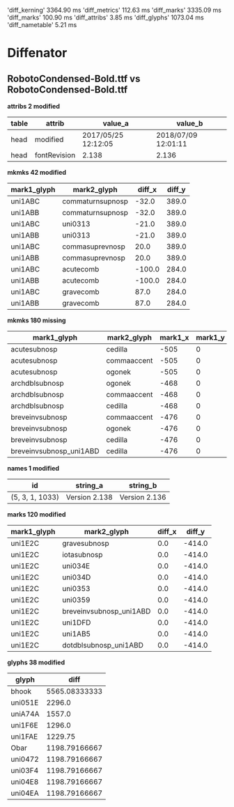 'diff_kerning'  3364.90 ms
'diff_metrics'  112.63 ms
'diff_marks'  3335.09 ms
'diff_marks'  100.90 ms
'diff_attribs'  3.85 ms
'diff_glyphs'  1073.04 ms
'diff_nametable'  5.21 ms
# Diffenator
## RobotoCondensed-Bold.ttf vs RobotoCondensed-Bold.ttf

**attribs 2 modified**


table | attrib | value_a | value_b
--- | --- | --- | --- | 
head | modified | 2017/05/25 12:12:05 | 2018/07/09 12:01:11
head | fontRevision | 2.138 | 2.136

**mkmks 42 modified**


mark1_glyph | mark2_glyph | diff_x | diff_y
--- | --- | --- | --- | 
uni1ABC | commaturnsupnosp | -32.0 | 389.0
uni1ABB | commaturnsupnosp | -32.0 | 389.0
uni1ABC | uni0313 | -21.0 | 389.0
uni1ABB | uni0313 | -21.0 | 389.0
uni1ABC | commasuprevnosp | 20.0 | 389.0
uni1ABB | commasuprevnosp | 20.0 | 389.0
uni1ABC | acutecomb | -100.0 | 284.0
uni1ABB | acutecomb | -100.0 | 284.0
uni1ABC | gravecomb | 87.0 | 284.0
uni1ABB | gravecomb | 87.0 | 284.0

**mkmks 180 missing**


mark1_glyph | mark2_glyph | mark1_x | mark1_y | mark2_x | mark2_y
--- | --- | --- | --- | --- | --- | 
acutesubnosp | cedilla | -505 | 0 | 226 | -464
acutesubnosp | commaaccent | -505 | 0 | 213 | -149
acutesubnosp | ogonek | -505 | 0 | 284 | -422
archdblsubnosp | ogonek | -468 | 0 | 284 | -422
archdblsubnosp | commaaccent | -468 | 0 | 213 | -149
archdblsubnosp | cedilla | -468 | 0 | 226 | -464
breveinvsubnosp | commaaccent | -476 | 0 | 213 | -149
breveinvsubnosp | ogonek | -476 | 0 | 284 | -422
breveinvsubnosp | cedilla | -476 | 0 | 226 | -464
breveinvsubnosp_uni1ABD | cedilla | -476 | 0 | 226 | -464

**names 1 modified**


id | string_a | string_b
--- | --- | --- | 
(5, 3, 1, 1033) | Version 2.138 | Version 2.136

**marks 120 modified**


mark1_glyph | mark2_glyph | diff_x | diff_y
--- | --- | --- | --- | 
uni1E2C | gravesubnosp | 0.0 | -414.0
uni1E2C | iotasubnosp | 0.0 | -414.0
uni1E2C | uni034E | 0.0 | -414.0
uni1E2C | uni034D | 0.0 | -414.0
uni1E2C | uni0353 | 0.0 | -414.0
uni1E2C | uni0359 | 0.0 | -414.0
uni1E2C | breveinvsubnosp_uni1ABD | 0.0 | -414.0
uni1E2C | uni1DFD | 0.0 | -414.0
uni1E2C | uni1AB5 | 0.0 | -414.0
uni1E2C | dotdblsubnosp_uni1ABD | 0.0 | -414.0

**glyphs 38 modified**


glyph | diff
--- | --- | 
bhook | 5565.08333333
uni051E | 2296.0
uniA74A | 1557.0
uni1F6E | 1296.0
uni1FAE | 1229.75
Obar | 1198.79166667
uni0472 | 1198.79166667
uni03F4 | 1198.79166667
uni04E8 | 1198.79166667
uni04EA | 1198.79166667
